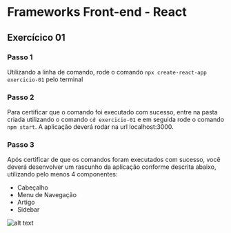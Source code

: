 # Frameworks Front-end - React

## Exercícico 01

### Passo 1

Utilizando a linha de comando, rode o comando ```npx create-react-app exercicio-01``` pelo terminal

### Passo 2

Para certificar que o comando foi executado com sucesso, entre na pasta criada utilizando o comando ```cd exercicio-01``` e em seguida rode o comando ```npm start```. A aplicação deverá rodar na url localhost:3000.

### Passo 3

Após certificar de que os comandos foram executados com sucesso, você deverá desenvolver um rascunho da aplicação conforme descrita abaixo, utilizando pelo menos 4 componentes:

 -  Cabeçalho
 -  Menu de Navegação
 -  Artigo
 -  Sidebar

 ![alt text](https://i.ibb.co/GnGw5Pt/image.png "Esboço da página")